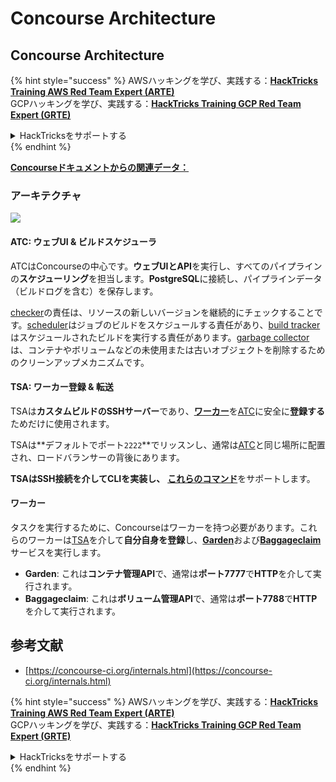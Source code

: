 # Concourse Architecture

## Concourse Architecture

{% hint style="success" %}
AWSハッキングを学び、実践する：<img src="../../.gitbook/assets/image (1) (1) (1) (1).png" alt="" data-size="line">[**HackTricks Training AWS Red Team Expert (ARTE)**](https://training.hacktricks.xyz/courses/arte)<img src="../../.gitbook/assets/image (1) (1) (1) (1).png" alt="" data-size="line">\
GCPハッキングを学び、実践する：<img src="../../.gitbook/assets/image (2) (1).png" alt="" data-size="line">[**HackTricks Training GCP Red Team Expert (GRTE)**<img src="../../.gitbook/assets/image (2) (1).png" alt="" data-size="line">](https://training.hacktricks.xyz/courses/grte)

<details>

<summary>HackTricksをサポートする</summary>

* [**サブスクリプションプラン**](https://github.com/sponsors/carlospolop)を確認してください！
* **💬 [**Discordグループ**](https://discord.gg/hRep4RUj7f)または[**Telegramグループ**](https://t.me/peass)に参加するか、**Twitter** 🐦 [**@hacktricks\_live**](https://twitter.com/hacktricks_live)**をフォローしてください。**
* **[**HackTricks**](https://github.com/carlospolop/hacktricks)および[**HackTricks Cloud**](https://github.com/carlospolop/hacktricks-cloud)のGitHubリポジトリにPRを提出してハッキングトリックを共有してください。**

</details>
{% endhint %}

[**Concourseドキュメントからの関連データ：**](https://concourse-ci.org/internals.html)

### アーキテクチャ

![](<../../.gitbook/assets/image (187).png>)

#### ATC: ウェブUI & ビルドスケジューラ

ATCはConcourseの中心です。**ウェブUIとAPI**を実行し、すべてのパイプラインの**スケジューリング**を担当します。**PostgreSQL**に接続し、パイプラインデータ（ビルドログを含む）を保存します。

[checker](https://concourse-ci.org/checker.html)の責任は、リソースの新しいバージョンを継続的にチェックすることです。[scheduler](https://concourse-ci.org/scheduler.html)はジョブのビルドをスケジュールする責任があり、[build tracker](https://concourse-ci.org/build-tracker.html)はスケジュールされたビルドを実行する責任があります。[garbage collector](https://concourse-ci.org/garbage-collector.html)は、コンテナやボリュームなどの未使用または古いオブジェクトを削除するためのクリーンアップメカニズムです。

#### TSA: ワーカー登録 & 転送

TSAは**カスタムビルドのSSHサーバー**であり、[**ワーカー**](https://concourse-ci.org/internals.html#architecture-worker)を[ATC](https://concourse-ci.org/internals.html#component-atc)に安全に**登録する**ためだけに使用されます。

TSAは**デフォルトでポート`2222`**でリッスンし、通常は[ATC](https://concourse-ci.org/internals.html#component-atc)と同じ場所に配置され、ロードバランサーの背後にあります。

**TSAはSSH接続を介してCLIを実装し、** [**これらのコマンド**](https://concourse-ci.org/internals.html#component-tsa)をサポートします。

#### ワーカー

タスクを実行するために、Concourseはワーカーを持つ必要があります。これらのワーカーは[TSA](https://concourse-ci.org/internals.html#component-tsa)を介して**自分自身を登録**し、[**Garden**](https://github.com/cloudfoundry-incubator/garden)および[**Baggageclaim**](https://github.com/concourse/baggageclaim)サービスを実行します。

* **Garden**: これは**コンテナ管理API**で、通常は**ポート7777**で**HTTP**を介して実行されます。
* **Baggageclaim**: これは**ボリューム管理API**で、通常は**ポート7788**で**HTTP**を介して実行されます。

## 参考文献

* [https://concourse-ci.org/internals.html](https://concourse-ci.org/internals.html)

{% hint style="success" %}
AWSハッキングを学び、実践する：<img src="../../.gitbook/assets/image (1) (1) (1) (1).png" alt="" data-size="line">[**HackTricks Training AWS Red Team Expert (ARTE)**](https://training.hacktricks.xyz/courses/arte)<img src="../../.gitbook/assets/image (1) (1) (1) (1).png" alt="" data-size="line">\
GCPハッキングを学び、実践する：<img src="../../.gitbook/assets/image (2) (1).png" alt="" data-size="line">[**HackTricks Training GCP Red Team Expert (GRTE)**<img src="../../.gitbook/assets/image (2) (1).png" alt="" data-size="line">](https://training.hacktricks.xyz/courses/grte)

<details>

<summary>HackTricksをサポートする</summary>

* [**サブスクリプションプラン**](https://github.com/sponsors/carlospolop)を確認してください！
* **💬 [**Discordグループ**](https://discord.gg/hRep4RUj7f)または[**Telegramグループ**](https://t.me/peass)に参加するか、**Twitter** 🐦 [**@hacktricks\_live**](https://twitter.com/hacktricks_live)**をフォローしてください。**
* **[**HackTricks**](https://github.com/carlospolop/hacktricks)および[**HackTricks Cloud**](https://github.com/carlospolop/hacktricks-cloud)のGitHubリポジトリにPRを提出してハッキングトリックを共有してください。**

</details>
{% endhint %}
